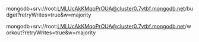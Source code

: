 mongodb+srv://root:LMLUcAkKMqoPrOUA@cluster0.7vtbf.mongodb.net/budget?retryWrites=true&w=majority

mongodb+srv://root:LMLUcAkKMqoPrOUA@cluster0.7vtbf.mongodb.net/workout?retryWrites=true&w=majority